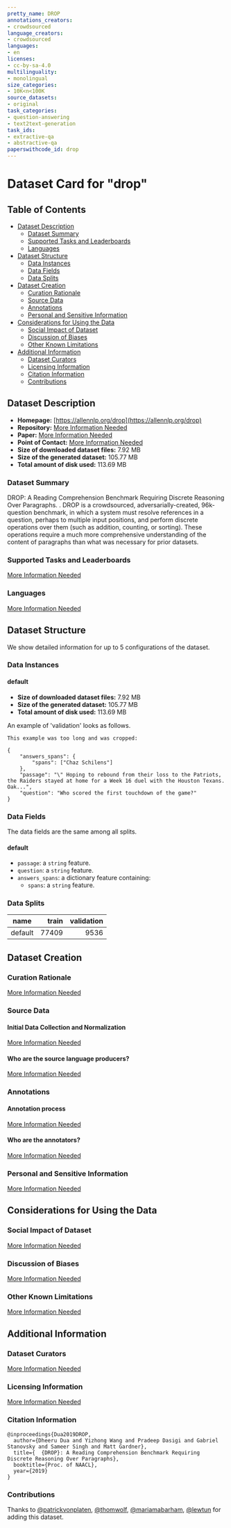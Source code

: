 ```yaml
---
pretty_name: DROP
annotations_creators:
- crowdsourced
language_creators:
- crowdsourced
languages:
- en
licenses:
- cc-by-sa-4.0
multilinguality:
- monolingual
size_categories:
- 10K<n<100K
source_datasets:
- original
task_categories:
- question-answering
- text2text-generation
task_ids:
- extractive-qa
- abstractive-qa
paperswithcode_id: drop
---
```


# Dataset Card for "drop"

## Table of Contents
- [Dataset Description](#dataset-description)
  - [Dataset Summary](#dataset-summary)
  - [Supported Tasks and Leaderboards](#supported-tasks-and-leaderboards)
  - [Languages](#languages)
- [Dataset Structure](#dataset-structure)
  - [Data Instances](#data-instances)
  - [Data Fields](#data-fields)
  - [Data Splits](#data-splits)
- [Dataset Creation](#dataset-creation)
  - [Curation Rationale](#curation-rationale)
  - [Source Data](#source-data)
  - [Annotations](#annotations)
  - [Personal and Sensitive Information](#personal-and-sensitive-information)
- [Considerations for Using the Data](#considerations-for-using-the-data)
  - [Social Impact of Dataset](#social-impact-of-dataset)
  - [Discussion of Biases](#discussion-of-biases)
  - [Other Known Limitations](#other-known-limitations)
- [Additional Information](#additional-information)
  - [Dataset Curators](#dataset-curators)
  - [Licensing Information](#licensing-information)
  - [Citation Information](#citation-information)
  - [Contributions](#contributions)

## Dataset Description

- **Homepage:** [https://allennlp.org/drop](https://allennlp.org/drop)
- **Repository:** [More Information Needed](https://github.com/huggingface/datasets/blob/master/CONTRIBUTING.md#how-to-contribute-to-the-dataset-cards)
- **Paper:** [More Information Needed](https://github.com/huggingface/datasets/blob/master/CONTRIBUTING.md#how-to-contribute-to-the-dataset-cards)
- **Point of Contact:** [More Information Needed](https://github.com/huggingface/datasets/blob/master/CONTRIBUTING.md#how-to-contribute-to-the-dataset-cards)
- **Size of downloaded dataset files:** 7.92 MB
- **Size of the generated dataset:** 105.77 MB
- **Total amount of disk used:** 113.69 MB

### Dataset Summary

DROP: A Reading Comprehension Benchmark Requiring Discrete Reasoning Over Paragraphs.
. DROP is a crowdsourced, adversarially-created, 96k-question benchmark, in which a system must resolve references in a
question, perhaps to multiple input positions, and perform discrete operations over them (such as addition, counting, or
 sorting). These operations require a much more comprehensive understanding of the content of paragraphs than what was
 necessary for prior datasets.

### Supported Tasks and Leaderboards

[More Information Needed](https://github.com/huggingface/datasets/blob/master/CONTRIBUTING.md#how-to-contribute-to-the-dataset-cards)

### Languages

[More Information Needed](https://github.com/huggingface/datasets/blob/master/CONTRIBUTING.md#how-to-contribute-to-the-dataset-cards)

## Dataset Structure

We show detailed information for up to 5 configurations of the dataset.

### Data Instances

#### default

- **Size of downloaded dataset files:** 7.92 MB
- **Size of the generated dataset:** 105.77 MB
- **Total amount of disk used:** 113.69 MB

An example of 'validation' looks as follows.
```
This example was too long and was cropped:

{
    "answers_spans": {
        "spans": ["Chaz Schilens"]
    },
    "passage": "\" Hoping to rebound from their loss to the Patriots, the Raiders stayed at home for a Week 16 duel with the Houston Texans.  Oak...",
    "question": "Who scored the first touchdown of the game?"
}
```

### Data Fields

The data fields are the same among all splits.

#### default
- `passage`: a `string` feature.
- `question`: a `string` feature.
- `answers_spans`: a dictionary feature containing:
  - `spans`: a `string` feature.

### Data Splits

| name  |train|validation|
|-------|----:|---------:|
|default|77409|      9536|

## Dataset Creation

### Curation Rationale

[More Information Needed](https://github.com/huggingface/datasets/blob/master/CONTRIBUTING.md#how-to-contribute-to-the-dataset-cards)

### Source Data

#### Initial Data Collection and Normalization

[More Information Needed](https://github.com/huggingface/datasets/blob/master/CONTRIBUTING.md#how-to-contribute-to-the-dataset-cards)

#### Who are the source language producers?

[More Information Needed](https://github.com/huggingface/datasets/blob/master/CONTRIBUTING.md#how-to-contribute-to-the-dataset-cards)

### Annotations

#### Annotation process

[More Information Needed](https://github.com/huggingface/datasets/blob/master/CONTRIBUTING.md#how-to-contribute-to-the-dataset-cards)

#### Who are the annotators?

[More Information Needed](https://github.com/huggingface/datasets/blob/master/CONTRIBUTING.md#how-to-contribute-to-the-dataset-cards)

### Personal and Sensitive Information

[More Information Needed](https://github.com/huggingface/datasets/blob/master/CONTRIBUTING.md#how-to-contribute-to-the-dataset-cards)

## Considerations for Using the Data

### Social Impact of Dataset

[More Information Needed](https://github.com/huggingface/datasets/blob/master/CONTRIBUTING.md#how-to-contribute-to-the-dataset-cards)

### Discussion of Biases

[More Information Needed](https://github.com/huggingface/datasets/blob/master/CONTRIBUTING.md#how-to-contribute-to-the-dataset-cards)

### Other Known Limitations

[More Information Needed](https://github.com/huggingface/datasets/blob/master/CONTRIBUTING.md#how-to-contribute-to-the-dataset-cards)

## Additional Information

### Dataset Curators

[More Information Needed](https://github.com/huggingface/datasets/blob/master/CONTRIBUTING.md#how-to-contribute-to-the-dataset-cards)

### Licensing Information

[More Information Needed](https://github.com/huggingface/datasets/blob/master/CONTRIBUTING.md#how-to-contribute-to-the-dataset-cards)

### Citation Information

```
@inproceedings{Dua2019DROP,
  author={Dheeru Dua and Yizhong Wang and Pradeep Dasigi and Gabriel Stanovsky and Sameer Singh and Matt Gardner},
  title={  {DROP}: A Reading Comprehension Benchmark Requiring Discrete Reasoning Over Paragraphs},
  booktitle={Proc. of NAACL},
  year={2019}
}

```


### Contributions

Thanks to [@patrickvonplaten](https://github.com/patrickvonplaten), [@thomwolf](https://github.com/thomwolf), [@mariamabarham](https://github.com/mariamabarham), [@lewtun](https://github.com/lewtun) for adding this dataset.